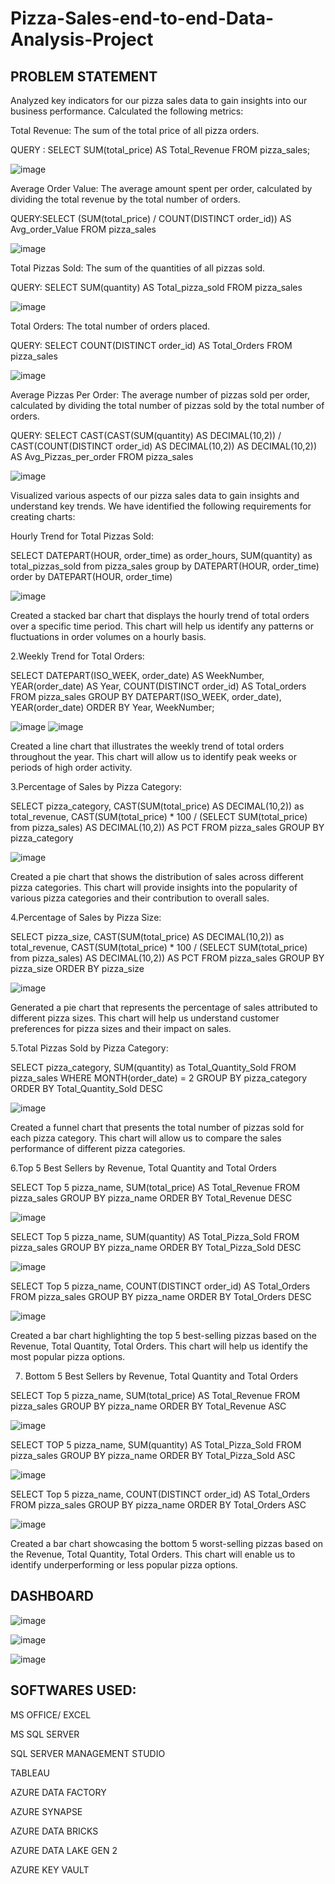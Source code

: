# Pizza-Sales-end-to-end-Data-Analysis-Project

## PROBLEM STATEMENT

Analyzed key indicators for our pizza sales data to gain insights into our business performance. Calculated the following metrics:

Total Revenue: The sum of the total price of all pizza orders.

QUERY : SELECT SUM(total_price) AS Total_Revenue FROM pizza_sales;

![image](https://github.com/farhan965/Pizza-Sales-end-to-end-Data-Analysis-Project/assets/116187483/cb5bc222-80a3-4f09-9337-52fd2f7f7e24)


Average Order Value: The average amount spent per order, calculated by dividing the total revenue by the total number of orders.

QUERY:SELECT (SUM(total_price) / COUNT(DISTINCT order_id)) AS Avg_order_Value FROM pizza_sales

![image](https://github.com/farhan965/Pizza-Sales-end-to-end-Data-Analysis-Project/assets/116187483/e191f524-7f2e-4e14-a0a9-9a5795b5063d)


Total Pizzas Sold: The sum of the quantities of all pizzas sold.

QUERY: SELECT SUM(quantity) AS Total_pizza_sold FROM pizza_sales

![image](https://github.com/farhan965/Pizza-Sales-end-to-end-Data-Analysis-Project/assets/116187483/f955f058-8c10-4dfb-8a81-c30a55f9a739)


Total Orders: The total number of orders placed.

QUERY: SELECT COUNT(DISTINCT order_id) AS Total_Orders FROM pizza_sales

![image](https://github.com/farhan965/Pizza-Sales-end-to-end-Data-Analysis-Project/assets/116187483/be27b1f2-f8bf-4640-a207-78f4e4797192)


Average Pizzas Per Order: The average number of pizzas sold per order, calculated by dividing the total number of pizzas sold by the total number of orders.

QUERY: SELECT CAST(CAST(SUM(quantity) AS DECIMAL(10,2)) / 
CAST(COUNT(DISTINCT order_id) AS DECIMAL(10,2)) AS DECIMAL(10,2))
AS Avg_Pizzas_per_order
FROM pizza_sales

![image](https://github.com/farhan965/Pizza-Sales-end-to-end-Data-Analysis-Project/assets/116187483/bd130ad3-ee4d-4d4b-9de6-a0fbafa6755d)


Visualized various aspects of our pizza sales data to gain insights and understand key trends. We have identified the following requirements for creating charts:

Hourly Trend for Total Pizzas Sold:

SELECT DATEPART(HOUR, order_time) as order_hours, SUM(quantity) as total_pizzas_sold
from pizza_sales
group by DATEPART(HOUR, order_time)
order by DATEPART(HOUR, order_time)

![image](https://github.com/farhan965/Pizza-Sales-end-to-end-Data-Analysis-Project/assets/116187483/25c6662e-0cd5-4f36-8088-6865b697bd61)


Created a stacked bar chart that displays the hourly trend of total orders over a specific time period. This chart will help us identify any patterns or fluctuations in order volumes on a hourly basis.

2.Weekly Trend for Total Orders:

SELECT 
    DATEPART(ISO_WEEK, order_date) AS WeekNumber,
    YEAR(order_date) AS Year,
    COUNT(DISTINCT order_id) AS Total_orders
FROM 
    pizza_sales
GROUP BY 
    DATEPART(ISO_WEEK, order_date),
    YEAR(order_date)
ORDER BY 
    Year, WeekNumber;


![image](https://github.com/farhan965/Pizza-Sales-end-to-end-Data-Analysis-Project/assets/116187483/ee66a936-c3f6-45af-9db9-e172953a4776)
![image](https://github.com/farhan965/Pizza-Sales-end-to-end-Data-Analysis-Project/assets/116187483/1c7fb05d-1bdd-49ed-ae6a-8b6b617cd047)

Created a line chart that illustrates the weekly trend of total orders throughout the year. This chart will allow us to identify peak weeks or periods of high order activity.

3.Percentage of Sales by Pizza Category:

SELECT pizza_category, CAST(SUM(total_price) AS DECIMAL(10,2)) as total_revenue,
CAST(SUM(total_price) * 100 / (SELECT SUM(total_price) from pizza_sales) AS DECIMAL(10,2)) AS PCT
FROM pizza_sales
GROUP BY pizza_category

![image](https://github.com/farhan965/Pizza-Sales-end-to-end-Data-Analysis-Project/assets/116187483/0a18158d-0c38-47d1-8cde-06bc37dd58f0)

Created a pie chart that shows the distribution of sales across different pizza categories. This chart will provide insights into the popularity of various pizza categories and their contribution to overall sales.

4.Percentage of Sales by Pizza Size:

SELECT pizza_size, CAST(SUM(total_price) AS DECIMAL(10,2)) as total_revenue,
CAST(SUM(total_price) * 100 / (SELECT SUM(total_price) from pizza_sales) AS DECIMAL(10,2)) AS PCT
FROM pizza_sales
GROUP BY pizza_size
ORDER BY pizza_size

![image](https://github.com/farhan965/Pizza-Sales-end-to-end-Data-Analysis-Project/assets/116187483/af4a5e7b-9e1a-4272-9387-213fc06c2809)

Generated a pie chart that represents the percentage of sales attributed to different pizza sizes. This chart will help us understand customer preferences for pizza sizes and their impact on sales.


5.Total Pizzas Sold by Pizza Category:

SELECT pizza_category, SUM(quantity) as Total_Quantity_Sold
FROM pizza_sales
WHERE MONTH(order_date) = 2
GROUP BY pizza_category
ORDER BY Total_Quantity_Sold DESC

![image](https://github.com/farhan965/Pizza-Sales-end-to-end-Data-Analysis-Project/assets/116187483/d5ae98d6-a5b6-4f09-99cb-30689d713c69)

Created a funnel chart that presents the total number of pizzas sold for each pizza category. This chart will allow us to compare the sales performance of different pizza categories.

6.Top 5 Best Sellers by Revenue, Total Quantity and Total Orders

SELECT Top 5 pizza_name, SUM(total_price) AS Total_Revenue
FROM pizza_sales
GROUP BY pizza_name
ORDER BY Total_Revenue DESC

![image](https://github.com/farhan965/Pizza-Sales-end-to-end-Data-Analysis-Project/assets/116187483/ac037af2-07e7-409b-8bf1-1b631f455c35)



SELECT Top 5 pizza_name, SUM(quantity) AS Total_Pizza_Sold
FROM pizza_sales
GROUP BY pizza_name
ORDER BY Total_Pizza_Sold DESC

![image](https://github.com/farhan965/Pizza-Sales-end-to-end-Data-Analysis-Project/assets/116187483/61557467-202b-4eca-9c99-8e68101b5a1a)


SELECT Top 5 pizza_name, COUNT(DISTINCT order_id) AS Total_Orders
FROM pizza_sales
GROUP BY pizza_name
ORDER BY Total_Orders DESC

![image](https://github.com/farhan965/Pizza-Sales-end-to-end-Data-Analysis-Project/assets/116187483/166a43a0-c2dd-463a-a544-e89fe849ed7b)


Created a bar chart highlighting the top 5 best-selling pizzas based on the Revenue, Total Quantity, Total Orders. This chart will help us identify the most popular pizza options.

7. Bottom 5 Best Sellers by Revenue, Total Quantity and Total Orders

SELECT Top 5 pizza_name, SUM(total_price) AS Total_Revenue
FROM pizza_sales
GROUP BY pizza_name
ORDER BY Total_Revenue ASC

![image](https://github.com/farhan965/Pizza-Sales-end-to-end-Data-Analysis-Project/assets/116187483/91260091-102e-489d-8c55-5d22e0f715b5)

SELECT TOP 5 pizza_name, SUM(quantity) AS Total_Pizza_Sold
FROM pizza_sales
GROUP BY pizza_name
ORDER BY Total_Pizza_Sold ASC

![image](https://github.com/farhan965/Pizza-Sales-end-to-end-Data-Analysis-Project/assets/116187483/40bca372-afe8-459f-a105-14bea2eec0ec)

SELECT Top 5 pizza_name, COUNT(DISTINCT order_id) AS Total_Orders
FROM pizza_sales
GROUP BY pizza_name
ORDER BY Total_Orders ASC


![image](https://github.com/farhan965/Pizza-Sales-end-to-end-Data-Analysis-Project/assets/116187483/0008aeea-d650-4abd-b6ec-864562cfce83)

Created a bar chart showcasing the bottom 5 worst-selling pizzas based on the Revenue, Total Quantity, Total Orders. This chart will enable us to identify underperforming or less popular pizza options.

## DASHBOARD

![image](https://github.com/farhan965/Pizza-Sales-end-to-end-Data-Analysis-Project/assets/116187483/59e3f953-eaf3-4edb-951b-2fcc7c43d6f2)

![image](https://github.com/farhan965/Pizza-Sales-end-to-end-Data-Analysis-Project/assets/116187483/bfc6eaf3-8219-4f49-ad03-b987095e325b)

![image](https://github.com/farhan965/Pizza-Sales-end-to-end-Data-Analysis-Project/assets/116187483/6cccd54e-94d5-4dff-a09c-34bc36b78fbe)




## SOFTWARES USED:
MS OFFICE/ EXCEL

MS SQL SERVER

SQL SERVER MANAGEMENT STUDIO 

TABLEAU

AZURE DATA FACTORY

AZURE SYNAPSE

AZURE DATA BRICKS

AZURE DATA LAKE GEN 2

AZURE KEY VAULT










